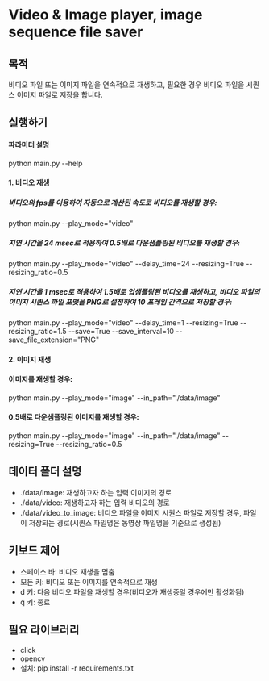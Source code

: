 # Video & Image player, image sequence file saver  
## 목적 
비디오 파일 또는 이미지 파일을 연속적으로 재생하고, 필요한 경우 비디오 파일을 시퀀스 이미지 파일로 저장을 합니다.
## 실행하기
#### 파라미터 설명  
python main.py --help
#### 1. 비디오 재생 
##### 비디오의 fps를 이용하여 자동으로 계산된 속도로 비디오를 재생할 경우: 
python main.py --play_mode="video" 
##### 지연 시간을 24 msec로 적용하여 0.5배로 다운샘플링된 비디오를 재생할 경우: 
python main.py --play_mode="video" --delay_time=24 --resizing=True --resizing_ratio=0.5
##### 지연 시간을 1 msec로 적용하여 1.5배로 업샘플링된 비디오를 재생하고, 비디오 파일의 이미지 시퀀스 파일 포맷을 PNG로 설정하여 10 프레임 간격으로 저장할 경우: 
python main.py --play_mode="video" --delay_time=1 --resizing=True --resizing_ratio=1.5 --save=True --save_interval=10 --save_file_extension="PNG"
#### 2. 이미지 재생
#### 이미지를 재생할 경우:
python main.py --play_mode="image" --in_path="./data/image" 
#### 0.5배로 다운샘플링된 이미지를 재생할 경우:
python main.py --play_mode="image" --in_path="./data/image" --resizing=True --resizing_ratio=0.5
## 데이터 폴더 설명
- ./data/image: 재생하고자 하는 입력 이미지의 경로
- ./data/video: 재생하고자 하는 입력 비디오의 경로
- ./data/video_to_image: 비디오 파일을 이미지 시퀀스 파일로 저장할 경우, 파일이 저장되는 경로(시퀀스 파일명은 동영상 파일명을 기준으로 생성됨)
## 키보드 제어 
- 스페이스 바: 비디오 재생을 멈춤 
- 모든 키: 비디오 또는 이미지를 연속적으로 재생
- d 키: 다음 비디오 파일을 재생할 경우(비디오가 재생중일 경우에만 활성화됨)
- q 키: 종료 
## 필요 라이브러리
- click
- opencv
- 설치: pip install -r requirements.txt

